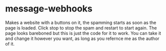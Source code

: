 # message-webhooks
Makes a website with a buttons on it, the spamming starts as soon as the page is loaded. Click stop to stop the spam and restart to start again. The page looks bareboned but this is just the code for it to work. You can take it and change it however you want, as long as you refernce me as the author of it.
